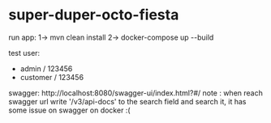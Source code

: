# super-duper-octo-fiesta
run app:
  1-> mvn clean install
  2-> docker-compose up --build

test user: 
  - admin / 123456
  - customer / 123456
  
swagger: http://localhost:8080/swagger-ui/index.html?#/
note : when reach swagger url write '/v3/api-docs' to the search field and search it, it has some issue on swagger on docker :(
